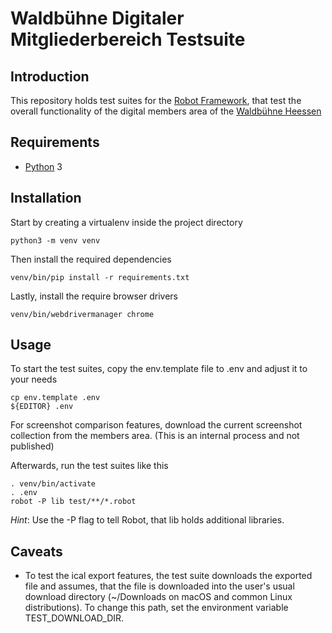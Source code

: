 # Waldbühne Digitaler Mitgliederbereich Testsuite

## Introduction

This repository holds test suites for the [Robot Framework](https://robotframework.org), that test the overall functionality of the digital members area of the [Waldbühne Heessen](https://waldbuehne-heessen.de)

## Requirements

* [Python](https://python.org) 3

## Installation

Start by creating a virtualenv inside the project directory

    python3 -m venv venv

Then install the required dependencies

    venv/bin/pip install -r requirements.txt

Lastly, install the require browser drivers

    venv/bin/webdrivermanager chrome

## Usage

To start the test suites, copy the env.template file to .env and adjust it to your needs

    cp env.template .env
    ${EDITOR} .env

For screenshot comparison features, download the current screenshot collection from the members area. (This is an internal process and not published)

Afterwards, run the test suites like this

    . venv/bin/activate
    . .env
    robot -P lib test/**/*.robot

*Hint*: Use the -P flag to tell Robot, that lib holds additional libraries.

## Caveats

* To test the ical export features, the test suite downloads the exported file and assumes, that the file is downloaded into the user's usual download directory (~/Downloads on macOS and common Linux distributions). To change this path, set the environment variable TEST_DOWNLOAD_DIR.